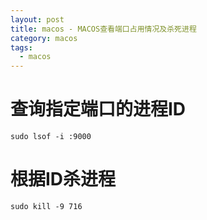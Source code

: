 ```yaml
---
layout: post
title: macos - MACOS查看端口占用情况及杀死进程
category: macos
tags:
  - macos
---
```



# 查询指定端口的进程ID

```
sudo lsof -i :9000
```

# 根据ID杀进程

```
sudo kill -9 716
```

